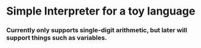 # Simple Interpreter for a toy language

### Currently only supports single-digit arithmetic, but later will support things such as variables.
